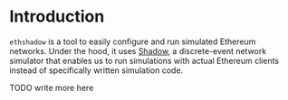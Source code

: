 # Introduction

`ethshadow` is a tool to easily configure and run simulated Ethereum networks. Under the hood, it uses 
[Shadow](https://shadow.github.io/), a discrete-event network simulator that enables us to run simulations with actual
Ethereum clients instead of specifically written simulation code. 

TODO write more here
